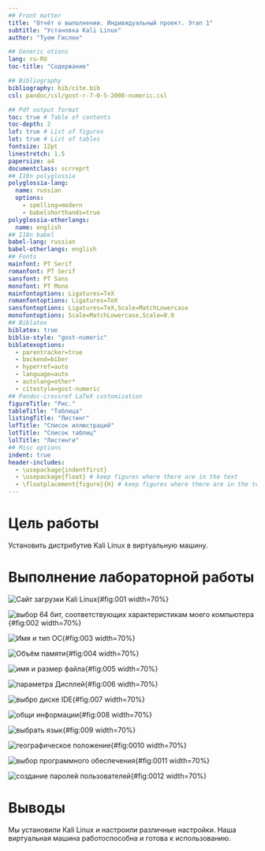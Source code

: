 ```yaml
---
## Front matter
title: "Отчёт о выполнении. Индивидуальный проект. Этап 1"
subtitle: "Установка Kali Linux"
author: "Туем Гислен"

## Generic otions
lang: ru-RU
toc-title: "Содержание"

## Bibliography
bibliography: bib/cite.bib
csl: pandoc/csl/gost-r-7-0-5-2008-numeric.csl

## Pdf output format
toc: true # Table of contents
toc-depth: 2
lof: true # List of figures
lot: true # List of tables
fontsize: 12pt
linestretch: 1.5
papersize: a4
documentclass: scrreprt
## I18n polyglossia
polyglossia-lang:
  name: russian
  options:
	- spelling=modern
	- babelshorthands=true
polyglossia-otherlangs:
  name: english
## I18n babel
babel-lang: russian
babel-otherlangs: english
## Fonts
mainfont: PT Serif
romanfont: PT Serif
sansfont: PT Sans
monofont: PT Mono
mainfontoptions: Ligatures=TeX
romanfontoptions: Ligatures=TeX
sansfontoptions: Ligatures=TeX,Scale=MatchLowercase
monofontoptions: Scale=MatchLowercase,Scale=0.9
## Biblatex
biblatex: true
biblio-style: "gost-numeric"
biblatexoptions:
  - parentracker=true
  - backend=biber
  - hyperref=auto
  - language=auto
  - autolang=other*
  - citestyle=gost-numeric
## Pandoc-crossref LaTeX customization
figureTitle: "Рис."
tableTitle: "Таблица"
listingTitle: "Листинг"
lofTitle: "Список иллюстраций"
lotTitle: "Список таблиц"
lolTitle: "Листинги"
## Misc options
indent: true
header-includes:
  - \usepackage{indentfirst}
  - \usepackage{float} # keep figures where there are in the text
  - \floatplacement{figure}{H} # keep figures where there are in the text
---
```


# Цель работы

Установить дистрибутив Kali Linux в виртуальную машину.



# Выполнение лабораторной работы


![Сайт загрузки Kali Linux](image/1.jpg){#fig:001 width=70%}


![выбор 64 бит, соответствующих характеристикам моего компьютера](image/2.jpg){#fig:002 width=70%}


![Имя и тип ОС](image/3.jpg){#fig:003 width=70%}


![Объём памяти](image/4.jpg){#fig:004 width=70%}


![имя и размер файла](image/5.jpg){#fig:005 width=70%}


![параметра Дисплей](image/6.jpg){#fig:006 width=70%}


![выбро диске IDE](image/7.jpg){#fig:007 width=70%}


![общи информации](image/8.jpg){#fig:008 width=70%}


![выбрать язык](image/9.jpg){#fig:009 width=70%}


![географическое положение](image/10.jpg){#fig:0010 width=70%}


![выбор программного обеспечения](image/11.jpg){#fig:0011 width=70%}


![создание паролей пользователей](image/12.jpg){#fig:0012 width=70%}


# Выводы

Мы установили Kali Linux и настроили различные настройки. Наша виртуальная машина работоспособна и готова к использованию.

